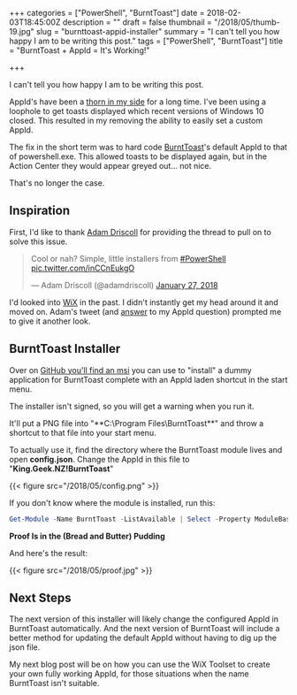 +++
categories = ["PowerShell", "BurntToast"]
date = 2018-02-03T18:45:00Z
description = ""
draft = false
thumbnail = "/2018/05/thumb-19.jpg"
slug = "burnttoast-appid-installer"
summary = "I can't tell you how happy I am to be writing this post."
tags = ["PowerShell", "BurntToast"]
title = "BurntToast + AppId = It's Working!"

+++


I can't tell you how happy I am to be writing this post.

AppId's have been a [thorn in my side](https://king.geek.nz/2017/10/09/burnttoast-no-appid/) for a long time. I've been using a loophole to get toasts displayed which recent versions of Windows 10 closed. This resulted in my removing the ability to easily set a custom AppId.

The fix in the short term was to hard code [BurntToast](https://www.powershellgallery.com/packages/BurntToast)'s default AppId to that of powershell.exe. This allowed toasts to be displayed again, but in the Action Center they would appear greyed out… not nice.

That's no longer the case.

## **Inspiration**

First, I'd like to thank [Adam Driscoll](https://twitter.com/adamdriscoll) for providing the thread to pull on to solve this issue.

<blockquote class="twitter-tweet"><p lang="en" dir="ltr">Cool or nah? Simple, little installers from <a href="https://twitter.com/hashtag/PowerShell?src=hash&amp;ref_src=twsrc%5Etfw">#PowerShell</a> <a href="https://t.co/inCCnEukgO">pic.twitter.com/inCCnEukgO</a></p>&mdash; Adam Driscoll (@adamdriscoll) <a href="https://twitter.com/adamdriscoll/status/957059357694414848?ref_src=twsrc%5Etfw">January 27, 2018</a></blockquote>
<script async src="https://platform.twitter.com/widgets.js" charset="utf-8"></script>

I'd looked into [WiX](http://wixtoolset.org/) in the past. I didn't instantly get my head around it and moved on. Adam's tweet (and [answer](https://twitter.com/adamdriscoll/status/957251989259374592) to my AppId question) prompted me to give it another look.

## **BurntToast Installer**

Over on [GitHub you'll find an msi](https://github.com/Windos/BurntToast/releases/tag/v0.0.1) you can use to "install" a dummy application for BurntToast complete with an AppId laden shortcut in the start menu.

The installer isn't signed, so you will get a warning when you run it.

It'll put a PNG file into "**C:\Program Files\BurntToast\**" and throw a shortcut to that file into your start menu.

To actually use it, find the directory where the BurntToast module lives and open **config.json**. Change the AppId in this file to "**King.Geek.NZ!BurntToast**"

{{< figure src="/2018/05/config.png" >}}

If you don't know where the module is installed, run this:

```powershell
Get-Module -Name BurntToast -ListAvailable | Select -Property ModuleBase

```

**Proof Is in the (Bread and Butter) Pudding**

And here's the result:

{{< figure src="/2018/05/proof.jpg" >}}

## **Next Steps**

The next version of this installer will likely change the configured AppId in BurntToast automatically. And the next version of BurntToast will include a better method for updating the default AppId without having to dig up the json file.

My next blog post will be on how you can use the WiX Toolset to create your own fully working AppId, for those situations when the name BurntToast isn't suitable.

